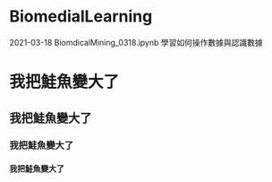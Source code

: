 # BiomedialLearning

2021-03-18 BiomdicalMining_0318.ipynb 學習如何操作數據與認識數據

<h1>我把鮭魚變大了</h1>
<h2>我把鮭魚變大了</h2>
<h3>我把鮭魚變大了</h3>
<h4>我把鮭魚變大了</h4>
